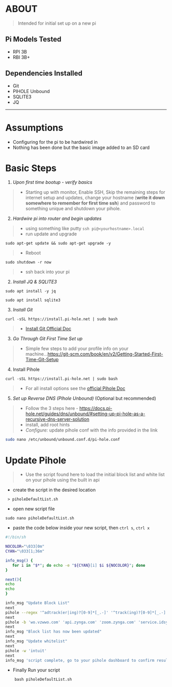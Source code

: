 # ABOUT
 > Intended for initial set up on a new pi

 ## Pi Models Tested
  - RPI 3B
  - RBI 3B+

  ## Dependencies Installed

  - Git
  - PIHOLE Unbound 
  - SQLITE3
  - JQ

---

# Assumptions
- Configuring for the pi to be hardwired in 
- Nothing has been done but the basic image added to an SD card

 #  Basic Steps

 1. *Upon first time bootup - verify basics* 
  > - Starting up with monitor, Enable SSH, Skip the remaining steps for internet setup and updates, change your hostname (**write it down somewhere to remember for first time ssh**) and password to something unique and shutdown your pihole.
 2. *Hardwire pi into router and begin updates*
  > - using something like putty `ssh pi@<yourhostname>.local` 
  > - run update and upgrade 
  ``` 
  sudo apt-get update && sudo apt-get upgrade -y
  ```
  > - Reboot 
  ```
  sudo shutdown -r now
  ``` 
  > - ssh back into your pi
 2. *Install JQ & SQLITE3*
 ```
 sudo apt install -y jq 
 ``` 
 ```
 sudo apt install sqlite3
 ```
 3.  *Install Git*
 ```
 curl -sSL https://install.pi-hole.net | sudo bash
 ```
  > - [Install Git Official Doc](https://github.com/git-guides/install-git)
3. *Go Through Git First Time Set up*
> - Simple few steps to add your profile info on your machine...https://git-scm.com/book/en/v2/Getting-Started-First-Time-Git-Setup
4. Install Pihole
```
curl -sSL https://install.pi-hole.net | sudo bash
```
> - For all install options see the [official Pihole Doc](https://docs.pi-hole.net/main/basic-install/)
5. *Set up Reverse DNS (PIhole Unbound)* (Optional but recommended)
> - Follow the 3 steps here - https://docs.pi-hole.net/guides/dns/unbound/#setting-up-pi-hole-as-a-recursive-dns-server-solution
> - install, add root hints
> - *Configure:* update pihole conf with the info provided in the link 

```sh 
sudo nano /etc/unbound/unbound.conf.d/pi-hole.conf
```

# Update Pihole 
 > - Use the script found here to load the initial block list and white list on your pihole using the built in api

- create the script in the desired location
```
 > piholeDefaultList.sh
```
- open new script file 
```
sudo nano piholeDefaultList.sh
```
 - paste the code below inside your new script, then `ctrl s`, `ctrl x`
 ```sh
#!/bin/sh

NOCOLOR="\033[0m"
CYAN="\033[1;36m"

info_msg() {	
	for i in "$*"; do echo -e "${CYAN}[i] $i ${NOCOLOR}"; done
}

next(){
echo
echo	
}

info_msg "Update Block List"
next
pihole --regex '^adtrack(er|ing)?[0-9]*[_.-]' '^track(ing)?[0-9]*[_.-]' '^(.+[_.-])?adse?rv(er?|ice)?s?[0-9]*[_.-]' '^stat(s|istics)?[0-9]*[_.-]' '^(.+[_.-])?telemetry[_.-]' '^analytics?[_.-]' 'yyjvimo' 'adclick' 'doubleclick' 'screencaps.vscdns.com' '^https://adssettings' '^https://googleleads' '(\.|^)criteo$' '(\.|^)ezoic$' '^advert(s|is(ing|ements?))?[0-9]*[_.-]' '^pixels?[-.]' '^count(ers?)?[0-9]*[_.-]' 'amgdgt' 'zamanta' 'taboola'
next
pihole -b 'wo.vzwwo.com' 'api.zynga.com' 'zoom.zynga.com' 'service.idsync.analytics.yahoo.com' 'app-measurement.com' 'mesu.g.aaplimg.com'
next
info_msg "Block list has now been updated"
next 
info_msg "Update whitelist"
next
pihole -w 'intuit'
next
info_msg 'script complete, go to your pihole dashboard to confirm results'

 ```
  - Finally Run your script
```
    bash piholeDefaultList.sh
```